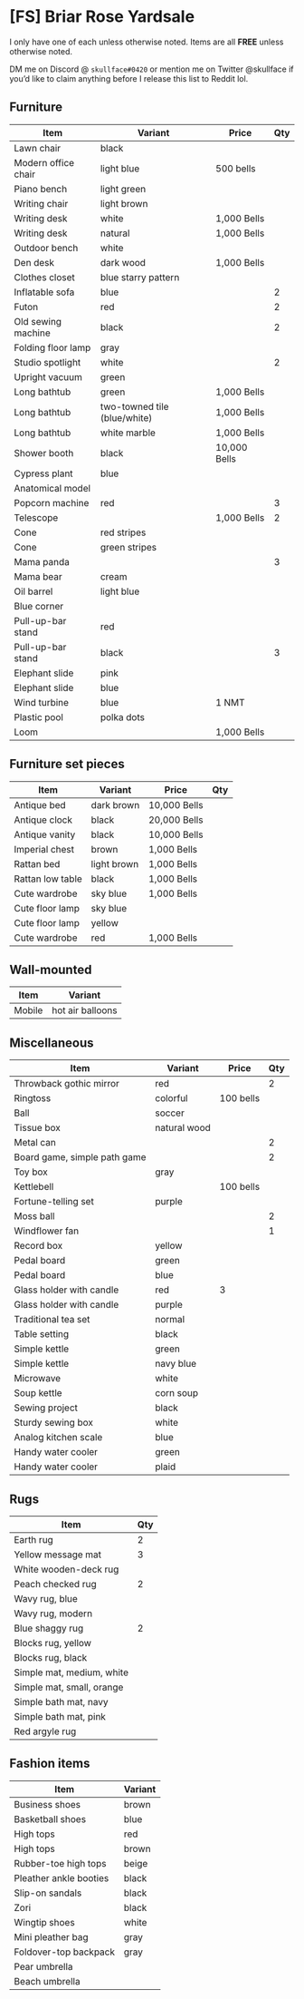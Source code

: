 # [FS] Briar Rose Yardsale

I only have one of each unless otherwise noted.
Items are all **FREE** unless otherwise noted.

DM me on Discord @ `skullface#0420` or mention me on Twitter @skullface if you’d like to claim anything before I release this list to Reddit lol.

## Furniture 
| Item | Variant | Price | Qty |
| --- | --- | --- | --- |
| Lawn chair | black | | |
| Modern office chair | light blue | 500 bells | |
| Piano bench | light green | | |
| Writing chair | light brown | | |
| Writing desk | white | 1,000 Bells | |
| Writing desk | natural | 1,000 Bells | |
| Outdoor bench | white | | |
| Den desk | dark wood | 1,000 Bells | |
| Clothes closet | blue starry pattern | | |
| Inflatable sofa | blue | | 2 |
| Futon | red | | 2 |
| Old sewing machine | black | | 2 |
| Folding floor lamp | gray | | |
| Studio spotlight | white | | 2 |
| Upright vacuum | green | | | 
| Long bathtub | green | 1,000 Bells | | 
| Long bathtub | two-towned tile (blue/white) | 1,000 Bells | | 
| Long bathtub | white marble | 1,000 Bells | | 
| Shower booth | black | 10,000 Bells | | 
| Cypress plant | blue | | | 
| Anatomical model | | | | 
| Popcorn machine | red | | 3 | 
| Telescope | | 1,000 Bells | 2 | 
| Cone | red stripes | | |  
| Cone | green stripes | | | 
| Mama panda | | | 3 | 
| Mama bear | cream | | | 
| Oil barrel | light blue | | 
| Blue corner | | | | 
| Pull-up-bar stand | red | | | 
| Pull-up-bar stand | black | | 3 | 
| Elephant slide | pink | | | 
| Elephant slide | blue | | | 
| Wind turbine | blue | 1 NMT | | 
| Plastic pool | polka dots | | | 
| Loom | | 1,000 Bells | | 

## Furniture set pieces
| Item | Variant | Price | Qty |
| --- | --- | --- | --- |
| Antique bed | dark brown | 10,000 Bells | | 
| Antique clock | black | 20,000 Bells | |
| Antique vanity | black | 10,000 Bells | | 
| Imperial chest | brown | 1,000 Bells | |
| Rattan bed | light brown | 1,000 Bells | |
| Rattan low table | black | 1,000 Bells | |
| Cute wardrobe | sky blue | 1,000 Bells | |
| Cute floor lamp | sky blue | | |
| Cute floor lamp | yellow | | |
| Cute wardrobe | red | 1,000 Bells | |

## Wall-mounted 
| Item | Variant | 
| --- | --- | 
| Mobile | hot air balloons |

## Miscellaneous
| Item | Variant | Price | Qty |
| --- | --- | --- | --- |
| Throwback gothic mirror | red | | 2 |
| Ringtoss | colorful | 100 bells | |
| Ball | soccer | | |
| Tissue box | natural wood | | |
| Metal can | | | 2 |
| Board game, simple path game | | | 2 |
| Toy box | gray | | |
| Kettlebell | | 100 bells | |
| Fortune-telling set | purple | |
| Moss ball | | | 2 |
| Windflower fan | | | 1 |
| Record box | yellow | | |
| Pedal board | green | | |
| Pedal board | blue | | |
| Glass holder with candle | red | 3 |
| Glass holder with candle | purple | |
| Traditional tea set | normal | |
| Table setting | black | | |
| Simple kettle | green  | | |
| Simple kettle | navy blue | | |
| Microwave | white | | |
| Soup kettle | corn soup | |
| Sewing project | black  | | |
| Sturdy sewing box | white | | |
| Analog kitchen scale | blue | | |
| Handy water cooler | green | | |
| Handy water cooler | plaid | | |

## Rugs
| Item | Qty |
| --- | --- | 
| Earth rug | 2 |
| Yellow message  mat | 3 |
| White wooden-deck rug | |
| Peach checked rug | 2 | 
| Wavy rug, blue | | 
| Wavy rug, modern | |
| Blue shaggy rug | 2 |
| Blocks rug, yellow | |
| Blocks rug, black | |
| Simple mat, medium, white | |
| Simple mat, small, orange | |
| Simple bath mat, navy | |
| Simple bath mat, pink | |
| Red argyle rug | |

## Fashion items
| Item | Variant |
| --- | --- | 
| Business shoes | brown |
| Basketball shoes | blue | 
| High tops | red | 
| High tops | brown | 
| Rubber-toe high tops | beige |
| Pleather ankle booties | black |
| Slip-on sandals | black |
| Zori | black | 
| Wingtip shoes | white | 
| Mini pleather bag | gray | 
| Foldover-top backpack | gray | 
| Pear umbrella | |
| Beach umbrella | |
